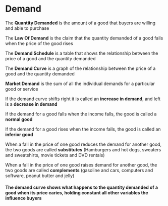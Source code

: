 # Demand

The **Quantity Demanded** is the amount of a good that buyers are willing and able to purchase

The **Law Of Demand** is the claim that the quantity demanded of a good falls when the price of the good rises

The **Demand Schedule** is a table that shows the relationship between the price of a good and the quantity demanded

The **Demand Curve** is a graph of the relationship between the price of a good and the quantity demanded

**Market Demand** is the sum of all the individual demands for a particular good or service

If the demand curve shifts right it is called an **increase in demand**, and left is a **decrease in demand**

If the demand for a good falls when the income falls, the good is called a **normal good**

If the demand for a good rises when the income falls, the good is called an **inferior good**

When a fall in the price of one good reduces the demand for another good, the two goods are called **substitutes** (Hamburgers and hot dogs, sweaters and sweatshirts, movie tickets and DVD rentals)

When a fall in the price of one good raises demand for another good, the two goods are called **complements** (gasoline and cars, computers and software, peanut butter and jelly)

#### The demand curve shows what happens to the quantity demanded of a good when its price caries, holding constant all other variables the influence buyers
